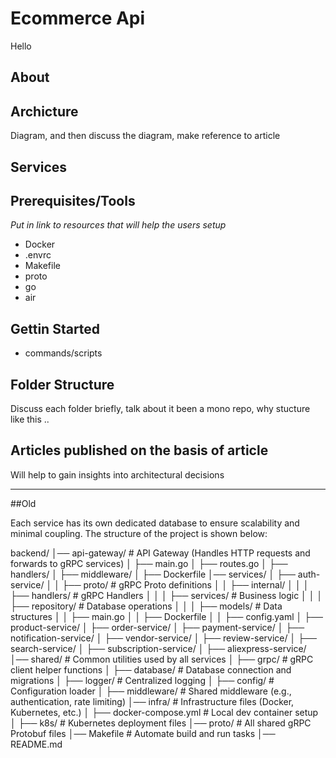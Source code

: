 # Ecommerce Api

Hello

## About

## Archicture

Diagram, and then discuss the diagram, make reference to article

## Services

## Prerequisites/Tools

_Put in link to resources that will help the users setup_

- Docker
- .envrc
- Makefile
- proto
- go
- air

## Gettin Started

- commands/scripts

## Folder Structure

Discuss each folder briefly, talk about it been a mono repo, why stucture like this ..

## Articles published on the basis of article

Will help to gain insights into architectural decisions

---

##Old

Each service has its own dedicated database to ensure scalability and minimal coupling. The structure of the project is shown below:

backend/
│── api-gateway/ # API Gateway (Handles HTTP requests and forwards to gRPC services)
│ ├── main.go
│ ├── routes.go
│ ├── handlers/
│ ├── middleware/
│ ├── Dockerfile
│── services/
│ ├── auth-service/
│ │ ├── proto/ # gRPC Proto definitions
│ │ ├── internal/
│ │ │ ├── handlers/ # gRPC Handlers
│ │ │ ├── services/ # Business logic
│ │ │ ├── repository/ # Database operations
│ │ │ ├── models/ # Data structures
│ │ ├── main.go
│ │ ├── Dockerfile
│ │ ├── config.yaml
│ ├── product-service/
│ ├── order-service/
│ ├── payment-service/
│ ├── notification-service/
│ ├── vendor-service/
│ ├── review-service/
│ ├── search-service/
│ ├── subscription-service/
│ ├── aliexpress-service/
│── shared/ # Common utilities used by all services
│ ├── grpc/ # gRPC client helper functions
│ ├── database/ # Database connection and migrations
│ ├── logger/ # Centralized logging
│ ├── config/ # Configuration loader
│ ├── middleware/ # Shared middleware (e.g., authentication, rate limiting)
│── infra/ # Infrastructure files (Docker, Kubernetes, etc.)
│ ├── docker-compose.yml # Local dev container setup
│ ├── k8s/ # Kubernetes deployment files
│── proto/ # All shared gRPC Protobuf files
│── Makefile # Automate build and run tasks
│── README.md
